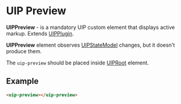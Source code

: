 # UIP Preview

**UIPPreview** - is a mandatory UIP custom element that displays active markup. Extends [UIPPlugin](src/core/README.md#uip-plugin).

**UIPPreview** element observes [UIPStateModel](src/core/README.md#uip-state-model) changes, but it doesn't produce them.

The `uip-preview` should be placed inside [UIPRoot](src/core/README.md#uip-root) element.

## Example

```html
<uip-preview></uip-preview>
```
